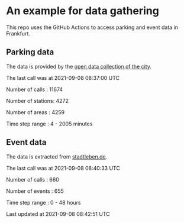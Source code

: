 # An example for data gathering

This repo uses the GitHub Actions to access parking and event data in Frankfurt.

## Parking data
The data is provided by the [open data collection of the city](https://www.offenedaten.frankfurt.de/).

The last call was at 2021-09-08 08:37:00 UTC

Number of calls   : 11674

Number of stations:  4272

Number of areas   :  4259

Time step range   :     4 -  2005 minutes


## Event data
The data is extracted from [stadtleben.de](https://stadtleben.de/frankfurt/).

The last call was at 2021-09-08 08:40:33 UTC

Number of calls   : 660

Number of events  : 655

Time step range   :   0 -  48 hours


Last updated at 2021-09-08 08:42:51 UTC
